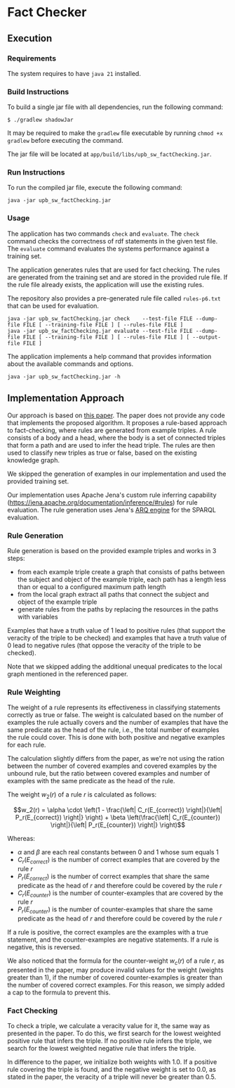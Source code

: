 # Fact Checker

## Execution

### Requirements

The system requires to have `java 21` installed.

### Build Instructions

To build a single jar file with all dependencies, run the following command:

```shell
$ ./gradlew shadowJar
```

It may be required to make the `gradlew` file executable by running `chmod +x gradlew` before executing the command.

The jar file will be located at `app/build/libs/upb_sw_factChecking.jar`.

### Run Instructions

To run the compiled jar file, execute the following command:

```shell
java -jar upb_sw_factChecking.jar
```

### Usage

The application has two commands `check` and `evaluate`.
The `check` command checks the correctness of rdf statements in the given test file.
The `evaluate` command evaluates the systems performance against a training set.

The application generates rules that are used for fact checking.
The rules are generated from the training set and are stored in the provided rule file.
If the rule file already exists, the application will use the existing rules.

The repository also provides a pre-generated rule file called `rules-p6.txt` that can be used for evaluation.

```shell
java -jar upb_sw_factChecking.jar check    --test-file FILE --dump-file FILE [ --training-file FILE ] [ --rules-file FILE ]
java -jar upb_sw_factChecking.jar evaluate --test-file FILE --dump-file FILE [ --training-file FILE ] [ --rules-file FILE ] [ --output-file FILE ]
```

The application implements a help command that provides information about the available commands and options.

```shell
java -jar upb_sw_factChecking.jar -h
```

## Implementation Approach

Our approach is based on [this paper](https://aclanthology.org/2020.coling-main.147.pdf).
The paper does not provide any code that implements the proposed algorithm.
It proposes a rule-based approach to fact-checking, where rules are generated from example triples.
A rule consists of a body and a head,
where the body is a set of connected triples that form a path and are used to infer the head triple.
The rules are then used to classify new triples as true or false, based on the existing knowledge graph.

We skipped the generation of examples in our implementation and used the provided training set.

Our implementation uses Apache Jena's custom rule inferring capability
(https://jena.apache.org/documentation/inference/#rules) for rule evaluation.
The rule generation uses Jena's [ARQ engine](https://jena.apache.org/documentation/query/index.html) for the SPARQL evaluation.

### Rule Generation

Rule generation is based on the provided example triples and works in 3 steps:

- from each example triple create a graph that consists of paths between the subject and object of the example triple, each path has a length less than or equal to a configured maximum path length
- from the local graph extract all paths that connect the subject and object of the example triple
- generate rules from the paths by replacing the resources in the paths with variables

Examples that have a truth value of $1$ lead to positive rules (that support the veracity of the triple to be checked)
and examples that have a truth value of $0$ lead to negative rules (that oppose the veracity of the triple to be checked).

Note that we skipped adding the additional unequal predicates to the local graph mentioned in the referenced paper.

### Rule Weighting

The weight of a rule represents its effectiveness in classifying statements correctly as true or false.
The weight is calculated based on the number of examples
the rule actually covers and the number of examples that have the same predicate as the head of the rule,
i.e., the total number of examples the rule could cover.
This is done with both positive and negative examples for each rule.

The calculation slightly differs from the paper, as we're not using the ration between the number of
covered examples and covered examples by the unbound rule, 
but the ratio between covered examples and number of examples with the same predicate as the head of the rule.

The weight $w_2(r)$ of a rule $r$ is calculated as follows:

$$w_2(r) = \alpha \cdot \left(1 - \frac{\left| C_r(E_{correct}) \right|}{\left| P_r(E_{correct}) \right|} \right) + \beta \left(\frac{\left| C_r(E_{counter}) \right|}{\left| P_r(E_{counter}) \right|} \right)$$

Whereas:
- $\alpha$ and $\beta$ are each real constants between $0$ and $1$ whose sum equals $1$
- $C_r(E_{correct})$ is the number of correct examples that are covered by the rule $r$
- $P_r(E_{correct})$ is the number of correct examples that share the same predicate as the head of $r$ and therefore could be covered by the rule $r$
- $C_r(E_{counter})$ is the number of counter-examples that are covered by the rule $r$
- $P_r(E_{counter})$ is the number of counter-examples that share the same predicate as the head of $r$ and therefore could be covered by the rule $r$

If a rule is positive,
the correct examples are the examples with a true statement, and the counter-examples are negative statements.
If a rule is negative, this is reversed.

We also noticed that the formula for the counter-weight $w_c(r)$ of a rule $r$, 
as presented in the paper, may produce invalid values for the weight (weights greater than $1$),
if the number of covered counter-examples is greater than the number of covered correct examples.
For this reason, we simply added a cap to the formula to prevent this.

### Fact Checking

To check a triple, we calculate a veracity value for it, the same way as presented in the paper.
To do this, 
we first search for the lowest weighted positive rule that infers the triple.
If no positive rule infers the triple, we search for the lowest weighted negative rule that infers the triple.

In difference to the paper, we initialize both weights with $1.0$.
If a positive rule covering the triple is found, and the negative weight is set to $0.0$,
as stated in the paper, the veracity of a triple will never be greater than $0.5$.
